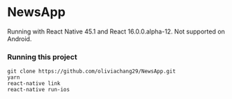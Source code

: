 # NewsApp
Running with React Native 45.1 and React 16.0.0.alpha-12. Not supported on Android.

### Running this project
```
git clone https://github.com/oliviachang29/NewsApp.git
yarn
react-native link
react-native run-ios
```
